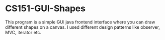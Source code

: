 # CS151-GUI-Shapes
This program is a simple GUI java frontend interface where you can draw different shapes on a canvas.
I used different design patterns like observer, MVC, iterator etc.
